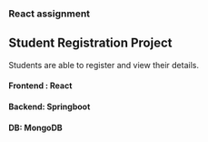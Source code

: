### React assignment

## Student Registration Project

Students are able to register and view their details.

#### Frontend : React
#### Backend: Springboot
#### DB: MongoDB